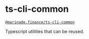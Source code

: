 # ts-cli-common

[`@marinade.finance/ts-cli-common`](https://www.npmjs.com/package/@marinade.finance/ts-cli-common)

Typescript utilities that can be reused.

